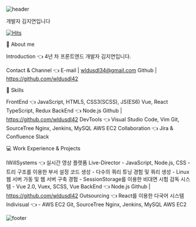 ![header](https://capsule-render.vercel.app/api?type=waving&&color=gradient&height=100&section=header&fontSize=90)

개발자 김지연입니다

[![Hits](https://hits.seeyoufarm.com/api/count/incr/badge.svg?url=https%3A%2F%2Fgithub.com%2Fwldusdl42&count_bg=%23FFD5D5&title_bg=%23FF7575&icon=&icon_color=%23E7E7E7&title=VISIT&edge_flat=false)](https://hits.seeyoufarm.com)

:woman: About me

Introduction :point_left:
              4년 차 프론트엔드 개발자 김지연입니다.
              
Contact & Channel :point_left:
              E-mail | wldusdl34@gmail.com
              Github | https://github.com/wldusdl42


:wrench: Skills

FrontEnd :point_left:
              JavaScript, HTML5, CSS3(SCSS), JS(ES6)
              Vue, React
              TypeScript, Redux
BackEnd :point_left:
              Node.js 
              Github | https://github.com/wldusdl42
DevTools :point_left:
              Visual Studio Code, Vim 
              Git, SourceTree
              Nginx, Jenkins, MySQL
              AWS EC2
Collaboration :point_left:
              Jira & Confluence 
              Slack


:computer: Work Experience & Projects

IWillSystems :point_left:
              실시간 영상 플랫폼 Live-Director
              - JavaScript, Node.js, CSS
              - 트리 구조를 이용한 부서 설정 코드 생성
              - 다수의 쿼리 튜닝 경험 및 쿼리 생성
              - Linux 웹 서버 가동 및 웹 서버 구축 경험
              - SessionStorage를 이용한 
              비대면 시험 감독 시스템
              - Vue 2.0, Vuex, SCSS, Vue
BackEnd :point_left:
              Node.js 
              Github | https://github.com/wldusdl42
Outsourcing :point_left:
              React를 이용한 다국어 시스템 
Indivisual :point_left:
              - AWS EC2 
              Git, SourceTree
              Nginx, Jenkins, MySQL
              AWS EC2


![footer](https://capsule-render.vercel.app/api?type=waving&&color=gradient&height=100&section=footer&fontSize=90)